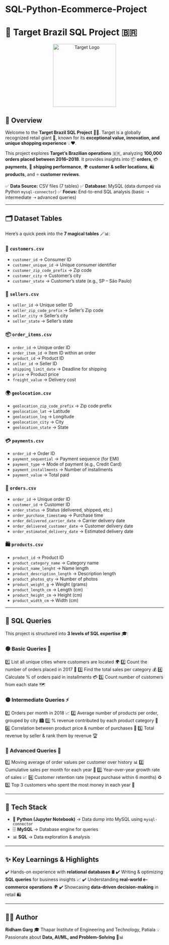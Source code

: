 # SQL-Python-Ecommerce-Project

# 🎯 Target Brazil SQL Project 🇧🇷

<p align="center">
  <img src="https://upload.wikimedia.org/wikipedia/commons/0/0a/Target_logo.svg" alt="Target Logo" width="200"/>
</p>  

## 📖 Overview

Welcome to the **Target Brazil SQL Project** 🛒✨.
Target is a globally recognized retail giant 🏬, known for its **exceptional value, innovation, and unique shopping experience** 💡❤️.

This project explores **Target’s Brazilian operations** 🇧🇷, analyzing **100,000 orders placed between 2016–2018**.
It provides insights into 📦 **orders**, 💳 **payments**, 🚚 **shipping performance**, 🌍 **customer & seller locations**, 🛍️ **products**, and ⭐ **customer reviews**.

✅ **Data Source:** CSV files (7 tables)
✅ **Database:** MySQL (data dumped via Python `mysql-connector`)
✅ **Focus:** End-to-end SQL analysis (basic ➝ intermediate ➝ advanced queries)

---

## 🗂️ Dataset Tables

Here’s a quick peek into the **7 magical tables** 🪄📊:

### 👥 `customers.csv`

* `customer_id` → Consumer ID
* `customer_unique_id` → Unique consumer identifier
* `customer_zip_code_prefix` → Zip code
* `customer_city` → Customer’s city
* `customer_state` → Customer’s state (e.g., SP – São Paulo)

### 🏪 `sellers.csv`

* `seller_id` → Unique seller ID
* `seller_zip_code_prefix` → Seller’s Zip code
* `seller_city` → Seller’s city
* `seller_state` → Seller’s state

### 📦 `order_items.csv`

* `order_id` → Unique order ID
* `order_item_id` → Item ID within an order
* `product_id` → Product ID
* `seller_id` → Seller ID
* `shipping_limit_date` → Deadline for shipping
* `price` → Product price
* `freight_value` → Delivery cost

### 🌍 `geolocation.csv`

* `geolocation_zip_code_prefix` → Zip code prefix
* `geolocation_lat` → Latitude
* `geolocation_lng` → Longitude
* `geolocation_city` → City
* `geolocation_state` → State

### 💳 `payments.csv`

* `order_id` → Order ID
* `payment_sequential` → Payment sequence (for EMI)
* `payment_type` → Mode of payment (e.g., Credit Card)
* `payment_installments` → Number of installments
* `payment_value` → Total paid

### 📑 `orders.csv`

* `order_id` → Unique order ID
* `customer_id` → Customer ID
* `order_status` → Status (delivered, shipped, etc.)
* `order_purchase_timestamp` → Purchase time
* `order_delivered_carrier_date` → Carrier delivery date
* `order_delivered_customer_date` → Customer delivery date
* `order_estimated_delivery_date` → Estimated delivery date

### 🛍️ `products.csv`

* `product_id` → Product ID
* `product_category_name` → Category name
* `product_name_lenght` → Name length
* `product_description_length` → Description length
* `product_photos_qty` → Number of photos
* `product_weight_g` → Weight (grams)
* `product_length_cm` → Length (cm)
* `product_height_cm` → Height (cm)
* `product_width_cm` → Width (cm)

---

## 🧠 SQL Queries

This project is structured into **3 levels of SQL expertise** 🎓:

### 🟢 Basic Queries 🥳

1️⃣ List all unique cities where customers are located 🌍
2️⃣ Count the number of orders placed in 2017 📅
3️⃣ Find the total sales per category 💰
4️⃣ Calculate % of orders paid in installments 💳
5️⃣ Count number of customers from each state 🗺️

### 🟡 Intermediate Queries ⚡

1️⃣ Orders per month in 2018 📈
2️⃣ Average number of products per order, grouped by city 🏙️
3️⃣ % revenue contributed by each product category 💸
4️⃣ Correlation between product price & number of purchases 🔗
5️⃣ Total revenue by seller & rank them by revenue 🏆

### 🔴 Advanced Queries 🚀

1️⃣ Moving average of order values per customer over history 📊
2️⃣ Cumulative sales per month for each year 📅
3️⃣ Year-over-year growth rate of sales 📈
4️⃣ Customer retention rate (repeat purchase within 6 months) ♻️
5️⃣ Top 3 customers who spent the most money in each year 👑

---

## 🚀 Tech Stack

* 🐍 **Python (Jupyter Notebook)** → Data dump into MySQL using `mysql-connector`
* 🗄️ **MySQL** → Database engine for queries
* 📊 **SQL** → Data exploration & analysis

---

## ✨ Key Learnings & Highlights

✔️ Hands-on experience with **relational databases** 🛢️
✔️ Writing & optimizing **SQL queries** for business insights 📈
✔️ Understanding **real-world e-commerce operations** 🌍
✔️ Showcasing **data-driven decision-making** in retail 🛍️

---

## 👨‍💻 Author

**Ridham Garg**
🎓 Thapar Institute of Engineering and Technology, Patiala
💡 Passionate about **Data, AI/ML, and Problem-Solving** 🤖📊
